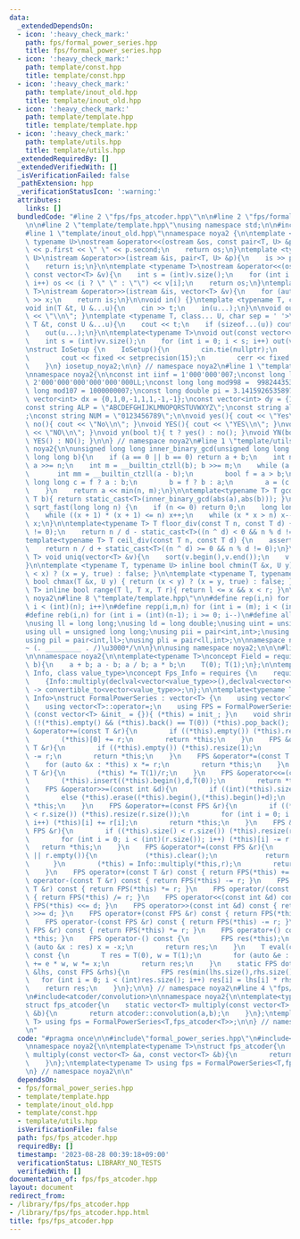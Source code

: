 ```yaml
---
data:
  _extendedDependsOn:
  - icon: ':heavy_check_mark:'
    path: fps/formal_power_series.hpp
    title: fps/formal_power_series.hpp
  - icon: ':heavy_check_mark:'
    path: template/const.hpp
    title: template/const.hpp
  - icon: ':heavy_check_mark:'
    path: template/inout_old.hpp
    title: template/inout_old.hpp
  - icon: ':heavy_check_mark:'
    path: template/template.hpp
    title: template/template.hpp
  - icon: ':heavy_check_mark:'
    path: template/utils.hpp
    title: template/utils.hpp
  _extendedRequiredBy: []
  _extendedVerifiedWith: []
  _isVerificationFailed: false
  _pathExtension: hpp
  _verificationStatusIcon: ':warning:'
  attributes:
    links: []
  bundledCode: "#line 2 \"fps/fps_atcoder.hpp\"\n\n#line 2 \"fps/formal_power_series.hpp\"\
    \n\n#line 2 \"template/template.hpp\"\nusing namespace std;\n\n#include<bits/stdc++.h>\n\
    #line 1 \"template/inout_old.hpp\"\nnamespace noya2 {\n\ntemplate <typename T,\
    \ typename U>\nostream &operator<<(ostream &os, const pair<T, U> &p){\n    os\
    \ << p.first << \" \" << p.second;\n    return os;\n}\ntemplate <typename T, typename\
    \ U>\nistream &operator>>(istream &is, pair<T, U> &p){\n    is >> p.first >> p.second;\n\
    \    return is;\n}\n\ntemplate <typename T>\nostream &operator<<(ostream &os,\
    \ const vector<T> &v){\n    int s = (int)v.size();\n    for (int i = 0; i < s;\
    \ i++) os << (i ? \" \" : \"\") << v[i];\n    return os;\n}\ntemplate <typename\
    \ T>\nistream &operator>>(istream &is, vector<T> &v){\n    for (auto &x : v) is\
    \ >> x;\n    return is;\n}\n\nvoid in() {}\ntemplate <typename T, class... U>\n\
    void in(T &t, U &...u){\n    cin >> t;\n    in(u...);\n}\n\nvoid out() { cout\
    \ << \"\\n\"; }\ntemplate <typename T, class... U, char sep = ' '>\nvoid out(const\
    \ T &t, const U &...u){\n    cout << t;\n    if (sizeof...(u)) cout << sep;\n\
    \    out(u...);\n}\n\ntemplate<typename T>\nvoid out(const vector<vector<T>> &vv){\n\
    \    int s = (int)vv.size();\n    for (int i = 0; i < s; i++) out(vv[i]);\n}\n\
    \nstruct IoSetup {\n    IoSetup(){\n        cin.tie(nullptr);\n        ios::sync_with_stdio(false);\n\
    \        cout << fixed << setprecision(15);\n        cerr << fixed << setprecision(7);\n\
    \    }\n} iosetup_noya2;\n\n} // namespace noya2\n#line 1 \"template/const.hpp\"\
    \nnamespace noya2{\n\nconst int iinf = 1'000'000'007;\nconst long long linf =\
    \ 2'000'000'000'000'000'000LL;\nconst long long mod998 =  998244353;\nconst long\
    \ long mod107 = 1000000007;\nconst long double pi = 3.14159265358979323;\nconst\
    \ vector<int> dx = {0,1,0,-1,1,1,-1,-1};\nconst vector<int> dy = {1,0,-1,0,1,-1,-1,1};\n\
    const string ALP = \"ABCDEFGHIJKLMNOPQRSTUVWXYZ\";\nconst string alp = \"abcdefghijklmnopqrstuvwxyz\"\
    ;\nconst string NUM = \"0123456789\";\n\nvoid yes(){ cout << \"Yes\\n\"; }\nvoid\
    \ no(){ cout << \"No\\n\"; }\nvoid YES(){ cout << \"YES\\n\"; }\nvoid NO(){ cout\
    \ << \"NO\\n\"; }\nvoid yn(bool t){ t ? yes() : no(); }\nvoid YN(bool t){ t ?\
    \ YES() : NO(); }\n\n} // namespace noya2\n#line 1 \"template/utils.hpp\"\nnamespace\
    \ noya2{\n\nunsigned long long inner_binary_gcd(unsigned long long a, unsigned\
    \ long long b){\n    if (a == 0 || b == 0) return a + b;\n    int n = __builtin_ctzll(a);\
    \ a >>= n;\n    int m = __builtin_ctzll(b); b >>= m;\n    while (a != b) {\n \
    \       int mm = __builtin_ctzll(a - b);\n        bool f = a > b;\n        unsigned\
    \ long long c = f ? a : b;\n        b = f ? b : a;\n        a = (c - b) >> mm;\n\
    \    }\n    return a << min(n, m);\n}\n\ntemplate<typename T> T gcd_fast(T a,\
    \ T b){ return static_cast<T>(inner_binary_gcd(abs(a),abs(b))); }\n\nlong long\
    \ sqrt_fast(long long n) {\n    if (n <= 0) return 0;\n    long long x = sqrt(n);\n\
    \    while ((x + 1) * (x + 1) <= n) x++;\n    while (x * x > n) x--;\n    return\
    \ x;\n}\n\ntemplate<typename T> T floor_div(const T n, const T d) {\n    assert(d\
    \ != 0);\n    return n / d - static_cast<T>((n ^ d) < 0 && n % d != 0);\n}\n\n\
    template<typename T> T ceil_div(const T n, const T d) {\n    assert(d != 0);\n\
    \    return n / d + static_cast<T>((n ^ d) >= 0 && n % d != 0);\n}\n\ntemplate<typename\
    \ T> void uniq(vector<T> &v){\n    sort(v.begin(),v.end());\n    v.erase(unique(v.begin(),v.end()),v.end());\n\
    }\n\ntemplate <typename T, typename U> inline bool chmin(T &x, U y) { return (y\
    \ < x) ? (x = y, true) : false; }\n\ntemplate <typename T, typename U> inline\
    \ bool chmax(T &x, U y) { return (x < y) ? (x = y, true) : false; }\n\ntemplate<typename\
    \ T> inline bool range(T l, T x, T r){ return l <= x && x < r; }\n\n} // namespace\
    \ noya2\n#line 8 \"template/template.hpp\"\n\n#define rep(i,n) for (int i = 0;\
    \ i < (int)(n); i++)\n#define repp(i,m,n) for (int i = (m); i < (int)(n); i++)\n\
    #define reb(i,n) for (int i = (int)(n-1); i >= 0; i--)\n#define all(v) (v).begin(),(v).end()\n\
    \nusing ll = long long;\nusing ld = long double;\nusing uint = unsigned int;\n\
    using ull = unsigned long long;\nusing pii = pair<int,int>;\nusing pll = pair<ll,ll>;\n\
    using pil = pair<int,ll>;\nusing pli = pair<ll,int>;\n\nnamespace noya2{\n\n/*\u3000\
    ~ (. _________ . /)\u3000*/\n\n}\n\nusing namespace noya2;\n\n\n#line 4 \"fps/formal_power_series.hpp\"\
    \n\nnamespace noya2{\n\ntemplate<typename T>\nconcept Field = requires (T a, T\
    \ b){\n    a + b; a - b; a / b; a * b;\n    T(0); T(1);\n};\n\ntemplate<class\
    \ Info, class value_type>\nconcept Fps_Info = requires {\n    requires Field<value_type>;\n\
    \    {Info::multiply(declval<vector<value_type>>(),declval<vector<value_type>>())}\
    \ -> convertible_to<vector<value_type>>;\n};\n\ntemplate<typename T, Fps_Info<T>\
    \ Info>\nstruct FormalPowerSeries : vector<T> {\n    using vector<T>::vector;\n\
    \    using vector<T>::operator=;\n    using FPS = FormalPowerSeries;\n    FormalPowerSeries\
    \ (const vector<T> &init_ = {}){ (*this) = init_; }\n    void shrink(){ while\
    \ (!(*this).empty() && (*this).back() == T(0)) (*this).pop_back(); }\n    FPS\
    \ &operator+=(const T &r){\n        if ((*this).empty()) (*this).resize(1);\n\
    \        (*this)[0] += r;\n        return *this;\n    }\n    FPS &operator-=(const\
    \ T &r){\n        if ((*this).empty()) (*this).resize(1);\n        (*this)[0]\
    \ -= r;\n        return *this;\n    }\n    FPS &operator*=(const T &r){\n    \
    \    for (auto &x : *this) x *= r;\n        return *this;\n    }\n    FPS &operator/=(const\
    \ T &r){\n        (*this) *= T(1)/r;\n    }\n    FPS &operator<<=(const int &d){\n\
    \        (*this).insert((*this).begin(),d,T(0));\n        return *this;\n    }\n\
    \    FPS &operator>>=(const int &d){\n        if ((int)(*this).size() <= d) (*this).clear();\n\
    \        else (*this).erase((*this).begin(),(*this).begin()+d);\n        return\
    \ *this;\n    }\n    FPS &operator+=(const FPS &r){\n        if ((*this).size()\
    \ < r.size()) (*this).resize(r.size());\n        for (int i = 0; i < (int)(r.size());\
    \ i++) (*this)[i] += r[i];\n        return *this;\n    }\n    FPS &operator-=(const\
    \ FPS &r){\n        if ((*this).size() < r.size()) (*this).resize(r.size());\n\
    \        for (int i = 0; i < (int)(r.size()); i++) (*this)[i] -= r[i];\n     \
    \   return *this;\n    }\n    FPS &operator*=(const FPS &r){\n        if ((*this).empty()\
    \ || r.empty()){\n            (*this).clear();\n            return *this;\n  \
    \      }\n        (*this) = Info::multiply(*this,r);\n        return *this;\n\
    \    }\n    FPS operator+(const T &r) const { return FPS(*this) += r; }\n    FPS\
    \ operator-(const T &r) const { return FPS(*this) -= r; }\n    FPS operator*(const\
    \ T &r) const { return FPS(*this) *= r; }\n    FPS operator/(const T &r) const\
    \ { return FPS(*this) /= r; }\n    FPS operator<<(const int &d) const { return\
    \ FPS(*this) <<= d; }\n    FPS operator>>(const int &d) const { return FPS(*this)\
    \ >>= d; }\n    FPS operator+(const FPS &r) const { return FPS(*this) += r; }\n\
    \    FPS operator-(const FPS &r) const { return FPS(*this) -= r; }\n    FPS operator*(const\
    \ FPS &r) const { return FPS(*this) *= r; }\n    FPS operator+() const { return\
    \ *this; }\n    FPS operator-() const {\n        FPS res(*this);\n        for\
    \ (auto &x : res) x = -x;\n        return res;\n    }\n    T eval(const T &x)\
    \ const {\n        T res = T(0), w = T(1);\n        for (auto &e : *this) res\
    \ += e * w, w *= x;\n        return res;\n    }\n    static FPS dot(const FPS\
    \ &lhs, const FPS &rhs){\n        FPS res(min(lhs.size(),rhs.size()));\n     \
    \   for (int i = 0; i < (int)res.size(); i++) res[i] = lhs[i] * rhs[i];\n    \
    \    return res;\n    }\n};\n\n} // namespace noya2\n#line 4 \"fps/fps_atcoder.hpp\"\
    \n#include<atcoder/convolution>\n\nnamespace noya2{\n\ntemplate<typename T>\n\
    struct fps_atcoder{\n    static vector<T> multiply(const vector<T> &a, const vector<T>\
    \ &b){\n        return atcoder::convolution(a,b);\n    }\n};\ntemplate<typename\
    \ T> using fps = FormalPowerSeries<T,fps_atcoder<T>>;\n\n} // namespace noya2\n\
    \n"
  code: "#pragma once\n\n#include\"formal_power_series.hpp\"\n#include<atcoder/convolution>\n\
    \nnamespace noya2{\n\ntemplate<typename T>\nstruct fps_atcoder{\n    static vector<T>\
    \ multiply(const vector<T> &a, const vector<T> &b){\n        return atcoder::convolution(a,b);\n\
    \    }\n};\ntemplate<typename T> using fps = FormalPowerSeries<T,fps_atcoder<T>>;\n\
    \n} // namespace noya2\n\n"
  dependsOn:
  - fps/formal_power_series.hpp
  - template/template.hpp
  - template/inout_old.hpp
  - template/const.hpp
  - template/utils.hpp
  isVerificationFile: false
  path: fps/fps_atcoder.hpp
  requiredBy: []
  timestamp: '2023-08-28 00:39:18+09:00'
  verificationStatus: LIBRARY_NO_TESTS
  verifiedWith: []
documentation_of: fps/fps_atcoder.hpp
layout: document
redirect_from:
- /library/fps/fps_atcoder.hpp
- /library/fps/fps_atcoder.hpp.html
title: fps/fps_atcoder.hpp
---
```

